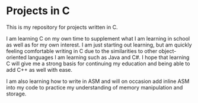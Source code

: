 # Projects in C

This is my repository for projects written in C.

I am learning C on my own time to supplement what I am learning in school as well as for my own interest. 
I am just starting out learning, but am quickly feeling comfortable writing in C due to the similarities to other object-oriented languages I am learning such as Java and C#. I hope that learning C will give me a strong basis for continuing my education and being able to add C++ as well with ease. 

I am also learning how to write in ASM and will on occasion add inline ASM into my code to practice my
understanding of memory manipulation and storage. 
